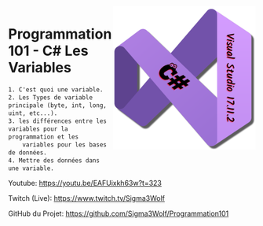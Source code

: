 <img src="/images/cSharp.png" align="right" height="290"/>

# Programmation 101 - C# Les Variables

	1. C'est quoi une variable.
	2. Les Types de variable principale (byte, int, long, uint, etc...).
	3. les différences entre les variables pour la programmation et les
		variables pour les bases de données.
	4. Mettre des données dans une variable.

Youtube:
https://youtu.be/EAFUixkh63w?t=323

Twitch (Live):
https://www.twitch.tv/Sigma3Wolf

GitHub du Projet:
https://github.com/Sigma3Wolf/Programmation101
